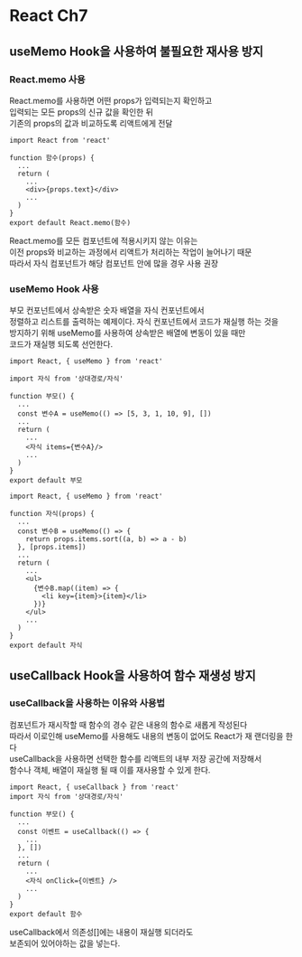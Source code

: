 # React Ch7

## useMemo Hook을 사용하여 불필요한 재사용 방지

### React.memo 사용

React.memo를 사용하면 어떤 props가 입력되는지 확인하고<br/>
입력되는 모든 props의 신규 값을 확인한 뒤<br/>
기존의 props의 값과 비교하도록 리액트에게 전달<br/>

```
import React from 'react'

function 함수(props) {
  ...
  return (
    ...
    <div>{props.text}</div>
    ...
  )
}
export default React.memo(함수)
```

React.memo를 모든 컴포넌트에 적용시키지 않는 이유는<br/>
이전 props와 비교하는 과정에서 리액트가 처리하는 작업이 늘어나기 때문<br/>
따라서 자식 컴포넌트가 해당 컴포넌트 안에 많을 경우 사용 권장<br/>

### useMemo Hook 사용

부모 컨포넌트에서 상속받은 숫자 배열을 자식 컨포넌트에서<br/>
정렬하고 리스트를 출력하는 예제이다. 자식 컨포넌트에서 코드가 재실행 하는 것을<br/>
방지하기 위해 useMemo를 사용하여 상속받은 배열에 변동이 있을 때만<br/>
코드가 재실행 되도록 선언한다.

```
import React, { useMemo } from 'react'

import 자식 from '상대경로/자식'

function 부모() {
  ...
  const 변수A = useMemo(() => [5, 3, 1, 10, 9], [])
  ...
  return (
    ...
    <자식 items={변수A}/>
    ...
  )
}
export default 부모
```

```
import React, { useMemo } from 'react'

function 자식(props) {
  ...
  const 변수B = useMemo(() => {
    return props.items.sort((a, b) => a - b)
  }, [props.items])
  ...
  return (
    ...
    <ul>
      {변수B.map((item) => {
        <li key={item}>{item}</li>
      })}
    </ul>
    ...
  )
}
export default 자식
```

## useCallback Hook을 사용하여 함수 재생성 방지

### useCallback을 사용하는 이유와 사용법

컴포넌트가 재시작할 때 함수의 경수 같은 내용의 함수로 새롭게 작성된다<br/>
따라서 이로인해 useMemo를 사용해도 내용의 변동이 없어도 React가 재 랜더링을 한다<br/>
useCallback을 사용하면 선택한 함수를 리액트의 내부 저장 공간에 저장해서<br/>
함수나 객체, 배열이 재실행 될 때 이를 재사용할 수 있게 한다.

```
import React, { useCallback } from 'react'
import 자식 from '상대경로/자식'

function 부모() {
  ...
  const 이벤트 = useCallback(() => {
    ...
  }, [])
  ...
  return (
    ...
    <자식 onClick={이벤트} />
    ...
  )
}
export default 함수
```

useCallback에서 의존성[]에는 내용이 재실행 되더라도<br/>
보존되어 있어야하는 값을 넣는다.
